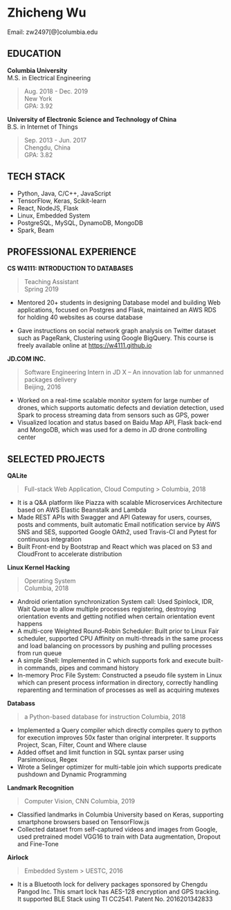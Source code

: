 # Zhicheng Wu
Email: zw2497[@]columbia.edu

## EDUCATION

**Columbia University**  
M.S. in Electrical Engineering   
> Aug. 2018 - Dec. 2019  
> New York  
> GPA: 3.92  
 
 

**University of Electronic Science and Technology of China**  
B.S. in Internet of Things 
> Sep. 2013 - Jun. 2017  
> Chengdu, China   
> GPA: 3.82   
 
 

## TECH STACK
- Python, Java, C/C++, JavaScript
- TensorFlow, Keras, Scikit-learn
- React, NodeJS, Flask
- Linux, Embedded System
- PostgreSQL, MySQL, DynamoDB, MongoDB
- Spark, Beam

## PROFESSIONAL EXPERIENCE

**CS W4111: INTRODUCTION TO DATABASES**                                                                                          
> Teaching Assistant   
> Spring 2019

* Mentored 20+ students in designing Database model and building Web applications, focused on Postgres and Flask, maintained an AWS RDS for holding 40 websites as course database

* Gave instructions on social network graph analysis on Twitter dataset such as PageRank, Clustering using Google BigQuery. This course is freely available online at https://w4111.github.io

**JD.COM INC.**   
> Software Engineering Intern in JD X – An innovation lab for unmanned packages delivery   
> Beijing, 2016 
* Worked on a real-time scalable monitor system for large number of drones, which supports automatic defects and deviation detection, used Spark to process streaming data from sensors such as GPS, power
* Visualized location and status based on Baidu Map API, Flask back-end and MongoDB, which was used for a demo in JD drone controlling center

## SELECTED PROJECTS
**QALite**
> Full-stack Web Application, Cloud Computing                                                                                                                           > Columbia, 2018
* It is a Q&A platform like Piazza with scalable Microservices Architecture based on AWS Elastic Beanstalk and Lambda
* Made REST APIs with Swagger and API Gateway for users, courses, posts and comments, built automatic Email notification service by AWS SNS and SES, supported Google OAth2, used Travis-CI and Pytest for continuous integration
* Built Front-end by Bootstrap and React which was placed on S3 and CloudFront to accelerate distribution

**Linux Kernel Hacking**
> Operating System   
> Columbia, 2018
* Android orientation synchronization System call: Used Spinlock, IDR, Wait Queue to allow multiple processes registering, destroying orientation events and getting notified when certain orientation event happens
* A multi-core Weighted Round-Robin Scheduler:  Built prior to Linux Fair scheduler, supported CPU Affinity on multi-threads in the same process and load balancing on processors by pushing and pulling processes from run queue
* A simple Shell: Implemented in C which supports fork and execute built-in commands, pipes and command history
* In-memory Proc File System:  Constructed a pseudo file system in Linux which can present process information in directory, correctly handling reparenting and termination of processes as well as acquiring mutexes

**Databass**
> a Python-based database for instruction
> Columbia, 2018
* Implemented a Query compiler which directly compiles query to python for execution improves 50x faster than original interpreter. It supports Project, Scan, Filter, Count and Where clause
* Added offset and limit function in SQL syntax parser using Parsimonious, Regex
* Wrote a Selinger optimizer for multi-table join which supports predicate pushdown and Dynamic Programming

**Landmark Recognition**
> Computer Vision, CNN
> Columbia, 2019
* Classified landmarks in Columbia University based on Keras, supporting smartphone browsers based on TensorFlow.js 
* Collected dataset from self-captured videos and images from Google, used pretrained model VGG16 to train with Data augmentation, Dropout and Fine-Tone

**Airlock**
> Embedded System                                                                                                                       > UESTC, 2016
* It is a Bluetooth lock for delivery packages sponsored by Chengdu Pangod Inc. This smart lock has AES-128 encryption and GPS tracking. It supported BLE Stack using TI CC2541. Patent No. 2016201342833
